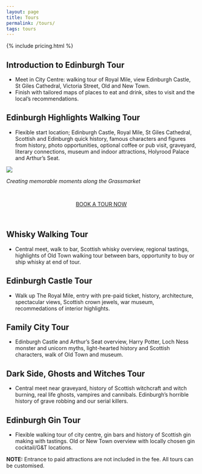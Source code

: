 ```yaml
---
layout: page
title: Tours
permalink: /tours/
tags: tours
---
```



{% include pricing.html %}

## Introduction to Edinburgh Tour
- Meet in City Centre: walking tour of Royal Mile, view Edinburgh Castle, St Giles Cathedral, Victoria Street, Old and New Town.
- Finish with tailored maps of places to eat and drink, sites to visit and the local’s recommendations.

## Edinburgh Highlights Walking Tour
- Flexible start location; Edinburgh Castle, Royal Mile, St Giles Cathedral, Scottish and Edinburgh quick history, famous characters and figures from history, photo opportunities, optional coffee or pub visit, graveyard, literary connections, museum and indoor attractions, Holyrood Palace and Arthur’s Seat. 


<img class="img-center" style="max-width: 350px;" src="images/gtour1.jpeg">
<p class="quote"> <i>Creating memorable moments along the Grassmarket</i></p>

<div style="text-align: center; padding-top: 30px; padding-bottom: 30px;">
  <a href="/contact/" class="link-btn"> BOOK A TOUR NOW</a>
</div>

## Whisky Walking Tour
- Central meet, walk to bar, Scottish whisky overview, regional tastings, highlights of Old Town walking tour between bars, opportunity to buy or ship whisky at end of tour.

## Edinburgh Castle Tour
- Walk up The Royal Mile, entry with pre-paid ticket, history, architecture, spectacular views, Scottish crown jewels, war museum, recommedations of interior highlights.

## Family City Tour
- Edinburgh Castle and Arthur’s Seat overview, Harry Potter, Loch Ness monster and unicorn myths, light-hearted history and Scottish characters, walk of Old Town and museum. 

## Dark Side, Ghosts and Witches Tour
- Central meet near graveyard, history of Scottish witchcraft and witch burning, real life ghosts, vampires and cannibals. Edinburgh’s horrible history of grave robbing and our serial killers.

## Edinburgh Gin Tour
- Flexible walking tour of city centre, gin bars and history of Scottish gin making with tastings. Old or New Town overview with locally chosen gin cocktail/G&T locations.

<b>NOTE:</b> Entrance to paid attractions are not included in the fee. All tours can be customised. 




